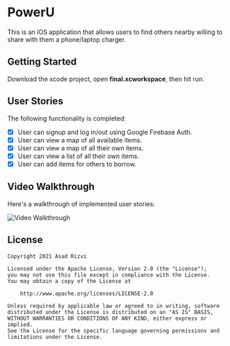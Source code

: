 # PowerU

This is an iOS application that allows users to find others nearby willing to share with them a phone/laptop charger.

## Getting Started

Download the xcode project, open **final.xcworkspace**, then hit run.

## User Stories

The following functionality is completed:

- [x] User can signup and log in/out using Google Firebase Auth.
- [x] User can view a map of all available items.
- [x] User can view a map of all their own items.
- [x] User can view a list of all their own items.
- [x] User can add items for others to borrow.

## Video Walkthrough

Here's a walkthrough of implemented user stories:

<img src='demo.gif' title='Video Walkthrough' width='' alt='Video Walkthrough' /><br>

## License

    Copyright 2021 Asad Rizvi

    Licensed under the Apache License, Version 2.0 (the "License");
    you may not use this file except in compliance with the License.
    You may obtain a copy of the License at

        http://www.apache.org/licenses/LICENSE-2.0

    Unless required by applicable law or agreed to in writing, software
    distributed under the License is distributed on an "AS IS" BASIS,
    WITHOUT WARRANTIES OR CONDITIONS OF ANY KIND, either express or implied.
    See the License for the specific language governing permissions and
    limitations under the License.
